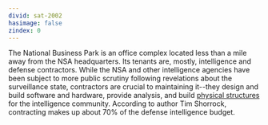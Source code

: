 ```yaml
---
divid: sat-2002
hasimage: false 
zindex: 0
---
```

The National Business Park is an office complex located less than a mile away from the NSA headquarters. Its tenants are, mostly, intelligence and defense contractors. While the NSA and other intelligence agencies have been subject to more public scrutiny following revelations about the surveillance state, contractors are crucial to maintaining it--they design and build software and hardware, provide analysis, and build [physical structures](https://en.wikipedia.org/wiki/Sensitive_Compartmented_Information_Facility) for the intelligence community. According to author Tim Shorrock, contracting makes up about 70% of the defense intelligence budget. 